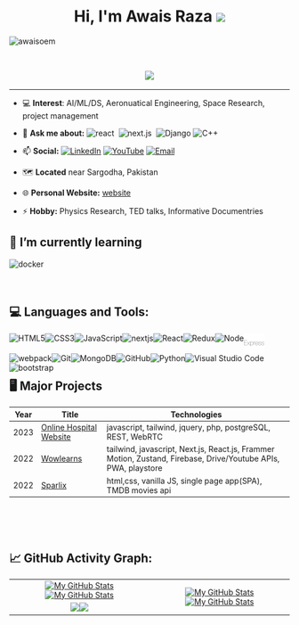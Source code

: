 <h1 align="center">
Hi, I'm Awais Raza
  <img src="https://media.giphy.com/media/hvRJCLFzcasrR4ia7z/giphy.gif" width="30"></h1>
 <!--<img src="https://komarev.com/ghpvc/?username=yashitanamdeo&label=Profile%20Views&color=0e75b6&style=flat" align='right' alt="yashitanamdeo" />-->
 <p align="left"> <img src="https://komarev.com/ghpvc/?username=awaisoem&label=Profile%20views&color=0e75b6&style=flat" alt="awaisoem" /> </p>
<br/>

<!-- Typing SVG by DenverCoder1 - https://github.com/DenverCoder1/readme-typing-svg -->
<p align="center">
  <a href="https://github.com/DenverCoder1/readme-typing-svg"><img src="https://readme-typing-svg.herokuapp.com?lines=Computer+Science+Student;Full+Stack+Web+Developer;DS%20|%20AI%20|%20ML%20Enthusiastic;Always%20learning%20new%20things&center=true&width=380&height=45"></a>
</p>
<hr/>

- 💻 **Interest**: AI/ML/DS, Aeronuatical Engineering, Space Research, project management
- 💬 **Ask me about:**
<img alt="react" src="https://img.shields.io/badge/react-61DAFB.svg?&style=for-the-badge&logo=react&logoColor=fff" />&nbsp;
<img alt="next.js" src="https://img.shields.io/badge/next.js-000.svg?&style=for-the-badge&logo=next.js&logoColor=fff" />&nbsp;
![Django](https://img.shields.io/badge/Django-092e20?style=for-the-badge&logo=django)
![C++](https://img.shields.io/badge/C++-0000FF?style=for-the-badge&logo=cplusplus)

- 📫 **Social:**    <a href="https://www.linkedin.com/in/awaisoem/" target="_blank">  <img alt="LinkedIn" src="https://img.shields.io/badge/linkedin-0077B5.svg?&style=for-the-badge&logo=linkedin&logoColor=white" /></a>
<a href="https://www.youtube.com/channel/UCXm9rJ9-i0LTdIIsL3F6skg" target="_blank"><img alt="YouTube" src="https://img.shields.io/badge/youtube-FF0000.svg?&style=for-the-badge&logo=youtube&logoColor=white" /></a>
[![Email](https://img.shields.io/badge/mail-000?style=for-the-badge&logo=gmail&logoColor=green)](mailto:awaisoem@gmail.com)

- 🗺️ **Located** near Sargodha, Pakistan
- 🌐 **Personal Website:**  <a href="https://awaisoem.netlify.app" target="_blank">website</a>
<!---
- 📝**Blog:** <a href="https://awaisoem.github.io/SPARK-OFFICIALS/" target="_blank">blogs</a> 
- 💼 **CV/Resume:** <a href="https://awaisoem.netlify.app/awais_resume.pdf" target="_blank">resume</a>
---->  
- ⚡ **Hobby:** Physics Research, TED talks, Informative Documentries

## 🌱 I’m currently learning
<img align="left" alt="docker" src="https://img.icons8.com/dusk/36/000000/docker.png"/>
<br>
<br/><br/>

## 💻 Languages and Tools:

<img align="left" alt="HTML5" src="https://img.icons8.com/color/36/000000/html-5.png"/>
<img align="left" alt="CSS3" src="https://img.icons8.com/color/36/000000/css3.png"/>
<img align="left" alt="JavaScript" src="https://img.icons8.com/color/36/000000/javascript.png"/>
<img align="left" alt="nextjs" src="https://img.icons8.com/color/36/000000/nextjs.png"/>
<img align="left" alt="React" src="https://img.icons8.com/plasticine/36/000000/react.png"/>
<img align="left" alt="Redux" src="https://img.icons8.com/color/36/000000/redux.png"/>
<img align="left" alt="Node" src="https://img.icons8.com/color/36/000000/nodejs.png"/>
<img align="left" alt="express" width="36px" src="https://raw.githubusercontent.com/github/explore/78df643247d429f6cc873026c0622819ad797942/topics/express/express.png" />
<img align="left" alt="webpack" src="https://img.icons8.com/dusk/36/000000/webpack.png"/>
<img align="left" alt="Git" src="https://img.icons8.com/color/36/000000/git.png"/>
<img align="left" alt="MongoDB" src="https://img.icons8.com/color/36/000000/mongodb.png"/>
<img align="left" alt="GitHub" src="https://img.icons8.com/fluent/36/000000/github.png"/>
<img align="left" alt="Python" src="https://img.icons8.com/color/36/000000/python.png"/>
<img align="left" alt="Visual Studio Code" src="https://img.icons8.com/fluent/36/000000/visual-studio-code-2019.png"/>
<img align="left" alt="bootstrap" src="https://img.icons8.com/color/36/000000/bootstrap.png"/>

<!-- 
<br/><br/><br/>
## 🔭 I’m currently working on

[![Readme Card](https://github-readme-stats.vercel.app/api/pin/?username=AwaisOem&repo=wowlearn)](https://github.com/AwaisOem/wowlearn)
 -->
<br>
<br>
<br>

## 🖥️ Major Projects

| Year | Title                                    | Technologies                           |
|------|------------------------------------------|----------------------------------------|
| 2023 | [Online Hospital Website](https://www.youtube.com/watch?v=c012FPQE3F8) | javascript, tailwind, jquery, php, postgreSQL, REST, WebRTC |
| 2022 | [Wowlearns](https://wowlearns.vercel.app) | tailwind, javascript, Next.js, React.js, Frammer Motion, Zustand, Firebase, Drive/Youtube APIs, PWA, playstore |
| 2022 | [Sparlix](https://sparlix.netlify.app) | html,css, vanilla JS, single page app(SPA), TMDB movies api |

<br>
<br>
<br> 



## 📈 GitHub Activity Graph:

<table>
    <tr>
        <td align="center"><a href="https://github.com/AwaisOem#gh-light-mode-only"><img src="https://github-readme-stats.vercel.app/api?username=AwaisOem&show_icons=true&theme=default&include_all_commits=true#gh-light-mode-only" alt="My GitHub Stats"/></a><a href="https://github.com/AwaisOem#gh-dark-mode-only"><img src="https://github-readme-stats.vercel.app/api?username=AwaisOem&show_icons=true&theme=tokyonight&include_all_commits=true#gh-dark-mode-only" alt="My GitHub Stats"/></a></td>
        <td rowspan="2" align="center"><a href="https://github.com/AwaisOem#gh-light-mode-only"><img src="https://github-readme-stats.vercel.app/api/top-langs/?username=AwaisOem&theme=default&langs_count=8#gh-light-mode-only" alt="My GitHub Stats"/></a><a href="https://github.com/AwaisOem#gh-dark-mode-only"><img src="https://github-readme-stats.vercel.app/api/top-langs/?username=AwaisOem&theme=tokyonight&langs_count=8#gh-dark-mode-only" alt="My GitHub Stats"/></a></td>
    </tr>
    <tr>
        <td align="center"><a href="https://github.com/AwaisOem#gh-light-mode-only"><img src="https://github-readme-streak-stats.herokuapp.com/?user=AwaisOem&theme=default"/></a><a href="https://github.com/AwaisOem#gh-dark-mode-only"><img src="https://github-readme-streak-stats.herokuapp.com/?user=AwaisOem&theme=tokyonight"/></a></td>
    </tr>
</table>
